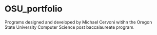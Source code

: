 # OSU_portfolio
Programs designed and developed by Michael Cervoni witihn the Oregon State University Computer Science post baccalaureate program.
